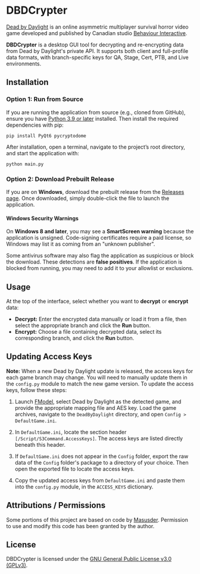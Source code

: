 # DBDCrypter

[Dead by Daylight](https://deadbydaylight.com/) is an online asymmetric multiplayer survival horror video game developed and published by Canadian studio [Behaviour Interactive](https://www.bhvr.com/).

**DBDCrypter** is a desktop GUI tool for decrypting and re-encrypting data from Dead by Daylight's private API. It supports both client and full-profile data formats, with branch-specific keys for QA, Stage, Cert, PTB, and Live environments.

## Installation

### Option 1: Run from Source

If you are running the application from source (e.g., cloned from GitHub), ensure you have [Python 3.9 or later](https://www.python.org/downloads/) installed. Then install the required dependencies with pip:
```
pip install PyQt6 pycryptodome
```
After installation, open a terminal, navigate to the project’s root directory, and start the application with:
```
python main.py
```

### Option 2: Download Prebuilt Release

If you are on **Windows**, download the prebuilt release from the [Releases page](https://github.com/EigenvoidDev/DBDCrypter/releases). Once downloaded, simply double-click the file to launch the application.

#### Windows Security Warnings

On **Windows 8 and later**, you may see a **SmartScreen warning** because the application is unsigned. Code-signing certificates require a paid license, so Windows may list it as coming from an "unknown publisher".

Some antivirus software may also flag the application as suspicious or block the download. These detections are **false positives**. If the application is blocked from running, you may need to add it to your allowlist or exclusions.

## Usage

At the top of the interface, select whether you want to **decrypt** or **encrypt** data:
- **Decrypt:** Enter the encrypted data manually or load it from a file, then select the appropriate branch and click the **Run** button.
- **Encrypt:** Choose a file containing decrypted data, select its corresponding branch, and click the **Run** button.

## Updating Access Keys

**Note:** When a new Dead by Daylight update is released, the access keys for each game branch may change. You will need to manually update them in the `config.py` module to match the new game version. To update the access keys, follow these steps:

1. Launch [FModel](https://github.com/4sval/FModel), select Dead by Daylight as the detected game, and provide the appropriate mapping file and AES key. Load the game archives, navigate to the `DeadByDaylight` directory, and open `Config > DefaultGame.ini`.

2. In `DefaultGame.ini`, locate the section header `[/Script/S3Command.AccessKeys]`. The access keys are listed directly beneath this header.

3. If `DefaultGame.ini` does not appear in the `Config` folder, export the raw data of the `Config` folder's package to a directory of your choice. Then open the exported file to locate the access keys.

4. Copy the updated access keys from `DefaultGame.ini` and paste them into the `config.py` module, in the `ACCESS_KEYS` dictionary.

## Attributions / Permissions

Some portions of this project are based on code by [Masusder](https://github.com/Masusder). Permission to use and modify this code has been granted by the author.

## License

DBDCrypter is licensed under the [GNU General Public License v3.0 (GPLv3)](https://github.com/EigenvoidDev/DBDCrypter/blob/main/LICENSE).